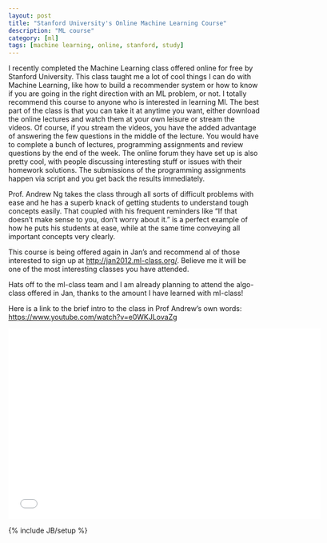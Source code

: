 ```yaml
---
layout: post
title: "Stanford University's Online Machine Learning Course"
description: "ML course"
category: [ml]
tags: [machine learning, online, stanford, study]
---
```

I recently completed the Machine Learning class offered online for free by Stanford University. This class taught me a lot of cool things I can do with Machine Learning, like how to build a recommender system or how to know if you are going in the right direction with an ML problem, or not. I totally recommend this course to anyone who is interested in learning Ml. The best part of the class is that you can take it at anytime you want, either download the online lectures and watch them at your own leisure or stream the videos. Of course, if you stream the videos, you have the added advantage of answering the few questions in the middle of the lecture. You would have to complete a bunch of lectures, programming assignments and review questions by the end of the week. The online forum they have set up is also pretty cool, with people discussing interesting stuff or issues with their homework solutions. The submissions of the programming assignments happen via script and you get back the results immediately.

Prof. Andrew Ng takes the class through all sorts of difficult problems with ease and he has a superb knack of getting students to understand tough concepts easily. That coupled with his frequent reminders like “If that doesn’t make sense to you, don’t worry about it.” is a perfect example of how he puts his students at ease, while at the same time conveying all important concepts very clearly.

This course is being offered again in Jan’s and recommend al of those interested to sign up at <http://jan2012.ml-class.org/>. Believe me it will be one of the most interesting classes you have attended.

Hats off to the ml-class team and I am already planning to attend the algo-class offered in Jan, thanks to the amount I have learned with ml-class!

Here is a link to the brief intro to the class in Prof Andrew’s own words: <https://www.youtube.com/watch?v=e0WKJLovaZg>


<iframe width="625" height="382" src="//www.youtube.com/embed/e0WKJLovaZg" frameborder="0" allowfullscreen="1"> </iframe>

{% include JB/setup %}
